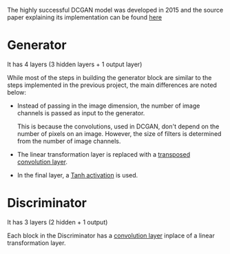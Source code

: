 The highly successful DCGAN model was developed in 2015 and the source paper explaining its implementation can be found [here](https://arxiv.org/pdf/1511.06434v1.pdf)

# Generator

It has 4 layers (3 hidden layers + 1 output layer)

While most of the steps in building the generator block are similar to the steps implemented in the previous project, the main differences are noted below:

- Instead of passing in the image dimension, the number of image channels is passed as input to the generator.

  This is because the convolutions, used in DCGAN, don't depend on the number of pixels on an image. However, the size of filters is determined from the number of image channels.

- The linear transformation layer is replaced with a [transposed convolution layer](https://pytorch.org/docs/master/generated/torch.nn.ConvTranspose2d.html).

- In the final layer, a [Tanh activation](https://pytorch.org/docs/stable/generated/torch.nn.Tanh.html) is used.

# Discriminator

It has 3 layers (2 hidden + 1 output)

Each block in the Discriminator has a [convolution layer](https://pytorch.org/docs/master/generated/torch.nn.Conv2d.html) inplace of a linear transformation layer.

